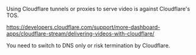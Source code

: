 Using Cloudflare tunnels or proxies to serve video is against Cloudflare's TOS.

https://developers.cloudflare.com/support/more-dashboard-apps/cloudflare-stream/delivering-videos-with-cloudflare/

You need to switch to DNS only or risk termination by Cloudflare.
